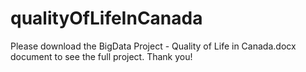 # qualityOfLifeInCanada

Please download the BigData Project - Quality of Life in Canada.docx document to see the full project. Thank you!
